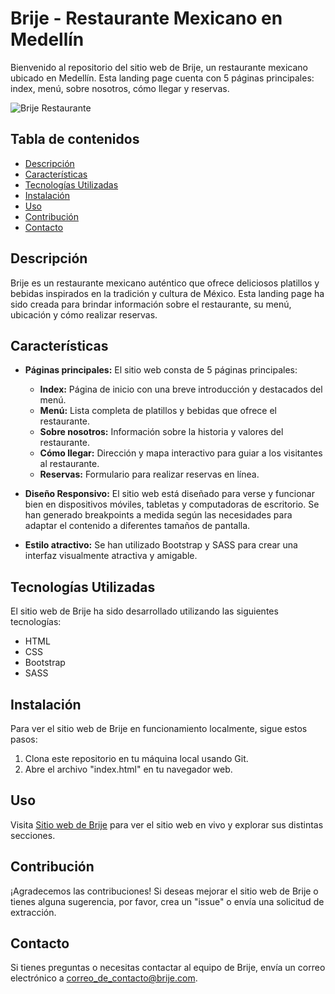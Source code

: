 # Brije - Restaurante Mexicano en Medellín

Bienvenido al repositorio del sitio web de Brije, un restaurante mexicano ubicado en Medellín. Esta landing page cuenta con 5 páginas principales: index, menú, sobre nosotros, cómo llegar y reservas.

![Brije Restaurante](url_de_la_imagen_del_restaurante.jpg)

## Tabla de contenidos
- [Descripción](#descripción)
- [Características](#características)
- [Tecnologías Utilizadas](#tecnologías-utilizadas)
- [Instalación](#instalación)
- [Uso](#uso)
- [Contribución](#contribución)
- [Contacto](#contacto)

## Descripción
Brije es un restaurante mexicano auténtico que ofrece deliciosos platillos y bebidas inspirados en la tradición y cultura de México. Esta landing page ha sido creada para brindar información sobre el restaurante, su menú, ubicación y cómo realizar reservas.

## Características

- **Páginas principales:** El sitio web consta de 5 páginas principales:
  - **Index:** Página de inicio con una breve introducción y destacados del menú.
  - **Menú:** Lista completa de platillos y bebidas que ofrece el restaurante.
  - **Sobre nosotros:** Información sobre la historia y valores del restaurante.
  - **Cómo llegar:** Dirección y mapa interactivo para guiar a los visitantes al restaurante.
  - **Reservas:** Formulario para realizar reservas en línea.

- **Diseño Responsivo:** El sitio web está diseñado para verse y funcionar bien en dispositivos móviles, tabletas y computadoras de escritorio. Se han generado breakpoints a medida según las necesidades para adaptar el contenido a diferentes tamaños de pantalla.


- **Estilo atractivo:** Se han utilizado Bootstrap y SASS para crear una interfaz visualmente atractiva y amigable.


## Tecnologías Utilizadas

El sitio web de Brije ha sido desarrollado utilizando las siguientes tecnologías:

- HTML
- CSS
- Bootstrap
- SASS

## Instalación

Para ver el sitio web de Brije en funcionamiento localmente, sigue estos pasos:

1. Clona este repositorio en tu máquina local usando Git.
2. Abre el archivo "index.html" en tu navegador web.

## Uso

Visita [Sitio web de Brije](https://santiec9.github.io/brije-echeverri-proyecto/index.html) para ver el sitio web en vivo y explorar sus distintas secciones.

## Contribución

¡Agradecemos las contribuciones! Si deseas mejorar el sitio web de Brije o tienes alguna sugerencia, por favor, crea un "issue" o envía una solicitud de extracción.


## Contacto
Si tienes preguntas o necesitas contactar al equipo de Brije, envía un correo electrónico a [correo_de_contacto@brije.com](mailto:correo_de_contacto@brije.com).

